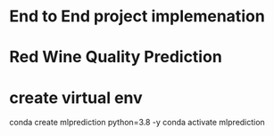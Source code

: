 # End to End project implemenation 
# Red Wine Quality Prediction 

# create virtual env 
conda create mlprediction python=3.8 -y
conda activate mlprediction 

